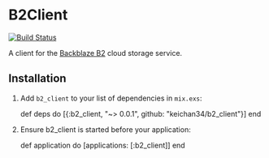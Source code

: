 # B2Client

[![Build Status](https://travis-ci.org/keichan34/b2_client.svg?branch=master)](https://travis-ci.org/keichan34/b2_client)

A client for the [Backblaze B2](https://www.backblaze.com/b2/cloud-storage.html) cloud storage service.

## Installation

1. Add `b2_client` to your list of dependencies in `mix.exs`:

      def deps do
        [{:b2_client, "~> 0.0.1", github: "keichan34/b2_client"}]
      end

2. Ensure b2_client is started before your application:

      def application do
        [applications: [:b2_client]]
      end

